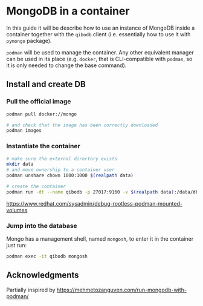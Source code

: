 # MongoDB in a container

In this guide it will be describe how to use an instance of MongoDB inside a
container together with the `qibodb` client (i.e. essentially how to use it
with `pymongo` package).

`podman` will be used to manage the container. Any other equivalent manager can
be used in its place (e.g. `docker`, that is CLI-compatible with `podman`, so
it is only needed to change the base command).

## Install and create DB

### Pull the official image

```sh
podman pull docker://mongo

# and check that the image has been correctly downloaded
podman images
```

### Instantiate the container

```sh
# make sure the external directory exists
mkdir data
# and move ownership to a container user
podman unshare chown 1000:1000 $(realpath data)

# create the container
podman run -dt --name qibodb -p 27017:9160 -v $(realpath data):/data/db:Z,U docker.io/library/mongo:latest
```

https://www.redhat.com/sysadmin/debug-rootless-podman-mounted-volumes

### Jump into the database

Mongo has a management shell, named `mongosh`, to enter it in the container just
run:

```sh
podman exec -it qibodb mongosh
```

## Acknowledgments

Partially inspired by https://mehmetozanguven.com/run-mongodb-with-podman/
